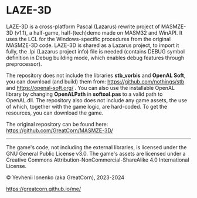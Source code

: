 # LAZE-3D
LAZE-3D is a cross-platform Pascal (Lazarus) rewrite project of MASMZE-3D (v1.1), a half-game, half-(tech)demo made on MASM32 and WinAPI. It uses the LCL for the Windows-specific procedures from the original MASMZE-3D code. LAZE-3D is shared as a Lazarus project, to import it fully, the .lpi (Lazarus project info) file is needed (contains DEBUG symbol definition in Debug building mode, which enables debug features through preprocessor).

The repository does not include the libraries **stb_vorbis** and **OpenAL Soft**, you can download (and build) them from: https://github.com/nothings/stb and https://openal-soft.org/ . You can also use the installable OpenAL library by changing **OpenALPath** in **softoal.pas** to a valid path to OpenAL.dll.
The repository also does not include any game assets, the use of which, together with the game logic, are hard-coded. To get the resources, you can download the game.

The original repository can be found here: https://github.com/GreatCorn/MASMZE-3D/

***

The game's code, not including the external libraries, is licensed under the GNU General Public License v3.0. The game's assets are licensed under a Creative Commons Attribution-NonCommercial-ShareAlike 4.0 International License.

© Yevhenii Ionenko (aka GreatCorn), 2023-2024

https://greatcorn.github.io/me/
